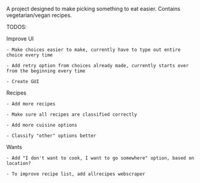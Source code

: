 A project designed to make picking something to eat easier. Contains vegetarian/vegan recipes. 

TODOS:

Improve UI

    - Make choices easier to make, currently have to type out entire choice every time
    
    - Add retry option from choices already made, currently starts over from the beginning every time
    
    - Create GUI
    
Recipes

    - Add more recipes
    
    - Make sure all recipes are classified correctly
    
    - Add more cuisine options
    
    - Classify "other" options better
    
Wants

    - Add "I don't want to cook, I want to go somewhere" option, based on location? 

    - To improve recipe list, add allrecipes webscraper

